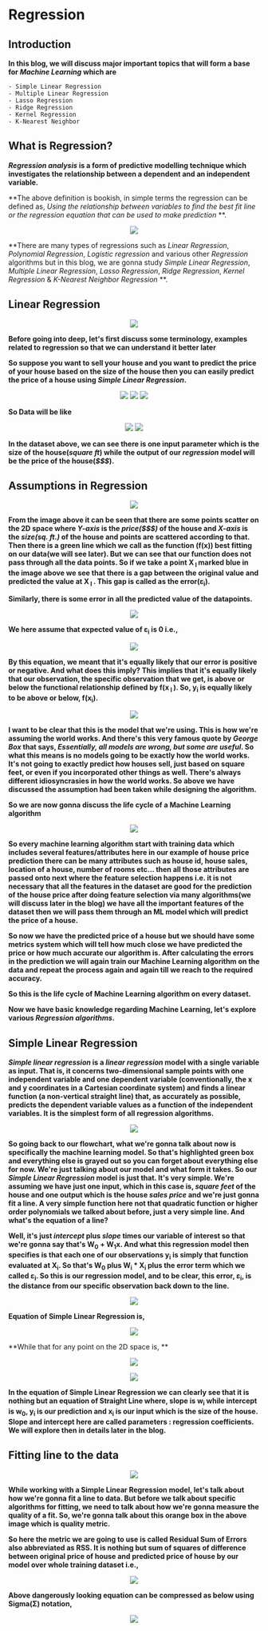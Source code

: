 # Regression

## Introduction
**In this blog, we will discuss major important topics that will form a base for *Machine Learning* which are** 
    
    - Simple Linear Regression 
    - Multiple Linear Regression
    - Lasso Regression
    - Ridge Regression
    - Kernel Regression
    - K-Nearest Neighbor
    
    
## What is Regression?

***Regression analysis* is a form of predictive modelling technique which investigates the relationship between a dependent
and an independent variable.**

**The above definition is bookish, in simple terms the regression can be defined as, *Using the relationship between
variables to find the best fit line or the regression equation that can be used to make prediction* **.



<p align="center">
  <img src = "https://miro.medium.com/max/2705/1*KwdVLH5e_P9h8hEzeIPnTg.png"/>
</p>




**There are many types of regressions such as *Linear Regression*, *Polynomial Regression*, *Logistic regression* and
various other *Regression* algorithms but in this blog, we are gonna study *Simple Linear Regression*, *Multiple Linear Regression*, *Lasso Regression*, *Ridge Regression*, *Kernel Regression* & *K-Nearest Neighbor Regression* **.



## Linear Regression



<p align="center">
  <img src = "https://miro.medium.com/max/2400/1*JYeCWrkWtN_iseYlbW79Xw.png"/>
</p>












**Before going into deep, let's first discuss some terminology, examples related to regression so that we can understand it
better later**



**So suppose you want to sell your house and you want to predict the price of your house based on the size of the house then
you can easily predict the price of a house using *Simple Linear Regression*.**




<p align="center">
  <img src = "https://github.com/kampaitees/Linear-Regression/blob/master/Images/2019-12-18.png"/>
  <img src = "https://github.com/kampaitees/Linear-Regression/blob/master/Images/2019-12-18%20(1).png"/>
  <img src = "https://github.com/kampaitees/Linear-Regression/blob/master/Images/2019-12-18%20(2).png"/>
</p>











**So Data will be like**
 





<p align="center">
  <img src = "https://github.com/kampaitees/Linear-Regression/blob/master/Images/2019-12-18%20(3).png"/>
  <img src = "https://github.com/kampaitees/Linear-Regression/blob/master/Images/2019-12-18%20(4).png"/>
</p>
 





**In the dataset above, we can see there is one input parameter which is the size of the house(*square ft*) while
the output of our *regression* model will be the price of the house(*$$$*).**






## Assumptions in Regression





<p align="center">
  <img src = "https://github.com/kampaitees/Linear-Regression/blob/master/Images/2019-12-18%20(5).png"/>
</p>



**From the image above it can be seen that there are some points scatter on the 2D space where *Y-axis* is the *price($$$)* 
of the house and *X-axis* is the *size(sq. ft.)* of the house and points are scattered according to that. Then there is a
green line which we call as the function (f(x)) best fitting on our data(we will see later). But we can see that our function does not pass through all the data points. So if we take a point X<sub> I </sub> marked blue in the image above we
see that there is a gap between the original value and predicted the value at X<sub> I </sub>. This gap is called as the 
error(&epsilon;<sub>i</sub>).**
 
**Similarly, there is some error in all the predicted value of the datapoints.**






<p align="center">
  <img src = "https://github.com/kampaitees/Linear-Regression/blob/master/Images/CodeCogsEqn.gif"/>
</p>





**We here assume that expected value of &epsilon;<sub>i</sub> is 0 i.e.,**




<p align="center">
  <img src = "https://github.com/kampaitees/Linear-Regression/blob/master/Images/CodeCogsEqn%20(1).gif"/>
</p>






**By this equation, we meant that it's equally likely that our error is positive or negative. And what does this imply?
This implies that it's equally likely that our observation, the specific observation that we get, is above or below
the functional relationship defined by f(x<sub> I </sub>). So, y<sub>i</sub> is equally likely to be above or below,
f(x<sub>i</sub>).**





<p align="center">
  <img src = "https://github.com/kampaitees/Linear-Regression/blob/master/Images/2019-12-18%20(7).png"/>
</p>





**I want to be clear that this is the model that we're using. This is how we're assuming the world works. And there's this
very famous quote by *George Box* that says, *Essentially, all models are wrong, but some are useful*. So what this means
is no models going to be exactly how the world works. It's not going to exactly predict how houses sell, just based on
square feet, or even if you incorporated other things as well. There's always different idiosyncrasies in how the world
works. So above we have discussed the assumption had been taken while designing the algorithm.**



**So we are now gonna discuss the life cycle of a Machine Learning algorithm**




<p align="center">
  <img src = "https://github.com/kampaitees/Linear-Regression/blob/master/Images/2019-12-18%20(8).png"/>
</p>





**So every machine learning algorithm start with training data which includes several features/attributes here in our
example of house price prediction there can be many attributes such as house id, house sales, location of a house, 
number of rooms etc... then all those attributes are passed onto next where the feature selection happens i.e. it is
not necessary that all the features in the dataset are good for the prediction of the house price after doing feature
selection via many algorithms(we will discuss later in the blog) we have all the important features of the dataset then
we will pass them through an ML model which will predict the price of a house.**

**So now we have the predicted price of a house but we should have some metrics system which will tell how much close we
have predicted the price or how much accurate our algorithm is. After calculating the errors in the prediction we will
again train our Machine Learning algorithm on the data and repeat the process again and again till we reach to the required
accuracy.**

**So this is the life cycle of Machine Learning algorithm on every dataset.**

**Now we have basic knowledge regarding Machine Learning, let's explore various *Regression algorithms*.**



## Simple Linear Regression

***Simple linear regression* is a *linear regression* model with a single variable as input. That is, it concerns
two-dimensional sample points with one independent variable and one dependent variable (conventionally, the x and y 
coordinates in a Cartesian coordinate system) and finds a linear function (a non-vertical straight line) that, as
accurately as possible, predicts the dependent variable values as a function of the independent variables.
It is the simplest form of all regression algorithms.**






<p align="center">
  <img src = "https://github.com/kampaitees/Linear-Regression/blob/master/Images/2019-12-18%20(9).png"/>
</p>





**So going back to our flowchart, what we're gonna talk about now is specifically the machine learning model. So that's
highlighted green box and everything else is grayed out so you can forget about everything else for now. We're just 
talking about our model and what form it takes. So our *Simple Linear Regression* model is just that. It's very simple. 
We're assuming we have just one input, which in this case is, *square feet* of the house and one output which is the house
*sales price* and we're just gonna fit a line. A very simple function here not that quadratic function or higher order 
polynomials we talked about before, just a very simple line. And what's the equation of a line?**
 
**Well, it's just *intercept* plus *slope* times our variable of interest so that we're gonna say that's W<sub>0</sub> + W<sub>1</sub>x. And what this regression model then specifies is that each one of our observations y<sub>i</sub> is
simply that function evaluated at X<sub>i</sub>. So that's  W<sub>0</sub> plus W<sub>i</sub> * X<sub>i</sub> plus the 
error term which we called &epsilon;<sub>i</sub>. So this is our regression model, and to be clear, this error,
&epsilon;<sub>i</sub>, is the distance from our specific observation back down to the line.**




<p align="center">
  <img src = "https://github.com/kampaitees/Linear-Regression/blob/master/Images/2019-12-18%20(10).png"/>
</p>





**Equation of Simple Linear Regression is,**






<p align="center">
  <img src = "https://github.com/kampaitees/Linear-Regression/blob/master/Images/CodeCogsEqn(3).gif"/>
</p>



**While that for any point on the 2D space is, **




<p align="center">
  <img src = "https://github.com/kampaitees/Linear-Regression/blob/master/Images/CodeCogsEqn(2).gif"/>
</p>






<p align="center">
  <img src = "https://github.com/kampaitees/Linear-Regression/blob/master/Images/2019-12-19.png"/>
</p>





**In the equation of Simple Linear Regression we can clearly see that it is nothing but an equation of Straight Line where, slope is w<sub>i</sub> while intercept is w<sub>0</sub>, y<sub>i</sub> is our prediction and x<sub>i</sub> is our input which is the size of the house.
Slope and intercept here are called parameters : regression coefficients. We will explore then in details later in the blog.**




## Fitting line to the data




<p align="center">
  <img src = "https://github.com/kampaitees/Linear-Regression/blob/master/Images/2019-12-19%20(1).png"/>
</p>

 
**While working with a Simple Linear Regression model, let's talk about how we're gonna fit a line to data. But before we talk about specific algorithms for fitting, we need to talk about how we're gonna measure the quality of a fit. So, we're gonna talk about this orange box in the above image which is quality metric.**


**So here the metric we are going to use is called Residual Sum of Errors also abbreviated as RSS. It is nothing but sum of squares of difference between original price of house and predicted price of house by our model over whole training dataset i.e.,**




<p align="center">
  <img src = "https://github.com/kampaitees/Linear-Regression/blob/master/Images/2019-12-19%20(2).png"/>
</p>




**Above dangerously looking equation can be compressed as below using Sigma(&Sigma;) notation,** 




<p align="center">
  <img src = "https://github.com/kampaitees/Linear-Regression/blob/master/Images/2019-12-19%20(3).png"/>
</p>
